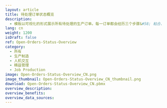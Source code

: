 ```yaml
---
layout: article
title: 待处理订单状态概览
description: 
  - 模板以可视化的形式展示所有待处理的生产订单。每一订单都会经历三个步骤&#58; 粘合、锯切和焊接。信号块用于显示当前订单是否已经开展相应的工作步骤，或正处于进展状态，抑或是已完成该步骤。您可以通过触摸屏筛选生产订单。数据储存在变量列表中，但也可以与ERP系统相连，例如SAP的运输订单（LTAK表）。
lang: cn
weight: 1200
isDraft: false
ref: Open-Orders-Status-Overview
category:
  - 所有
  - 生产制造
  - 人机交互
  - 精益管理
  - Job Production
image: Open-Orders-Status-Overview_CN.png
image_thumbnail: Open-Orders-Status-Overview_CN_thumbnail.png
download: Open-Orders-Status-Overview_CN.pbmx
overview_description:
overview_benefits:
overview_data_sources:
---
```

